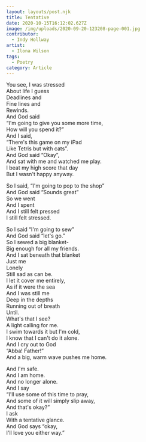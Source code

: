 ```yaml
---
layout: layouts/post.njk
title: Tentative
date: 2020-10-15T16:12:02.627Z
image: /img/uploads/2020-09-20-123208-page-001.jpg
contributor:
  - Indy Hollway
artist:
  - Ilona Wilson
tags:
  - Poetry
category: Article
---
```

You see, I was stressed\
About life I guess\
Deadlines and \
Fine lines and \
Rewinds. \
And God said \
“I'm going to give you some more time,\
How will you spend it?”\
And I said, \
“There's this game on my iPad\
Like Tetris but with cats”.\
And God said “Okay”,\
And sat with me and watched me play. \
I beat my high score that day\
But I wasn't happy anyway. 

So I said, “I'm going to pop to the shop”\
And God said “Sounds great”\
So we went \
And I spent \
And I still felt pressed\
I still felt stressed. 

So I said “I'm going to sew”\
And God said “let's go.”\
So I sewed a big blanket- \
Big enough for all my friends.\
And I sat beneath that blanket\
Just me\
Lonely\
Still sad as can be. \
I let it cover me entirely,\
As if it were the sea\
And I was still me\
Deep in the depths\
Running out of breath\
Until. \
What's that I see?\
A light calling for me.\
I swim towards it but I'm cold,\
I know that I can't do it alone. \
And I cry out to God\
“Abba! Father!”\
And a big, warm wave pushes me home. 

And I'm safe. \
And I am home. \
And no longer alone. \
And I say \
“I'll use some of this time to pray,\
And some of it will simply slip away,\
And that's okay?”\
I ask\
With a tentative glance. \
And God says “okay,\
I'll love you either way.”